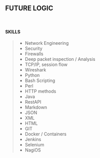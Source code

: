 ## FUTURE LOGIC

<br />

#### SKILLS
>   - Network Engineering
>   - Security
>   - Firewalls
>   - Deep packet inspection / Analysis
>   - TCP/IP, session flow
>   - Wireshark
>   - Python
>   - Bash Scripting
>   - Perl
>   - HTTP methods
>   - Java
>   - RestAPI
>   - Markdown
>   - JSON
>   - XML
>   - HTML
>   - GIT
>   - Docker / Containers
>   - Jenkins
>   - Selenium
>   - NagiOS
